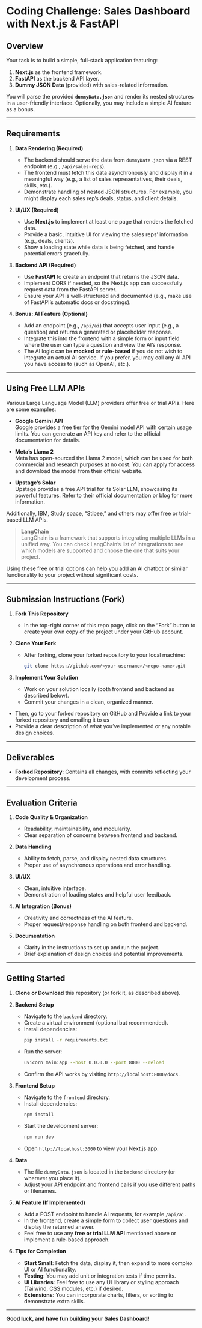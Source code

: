 # Coding Challenge: Sales Dashboard with Next.js & FastAPI

## Overview

Your task is to build a simple, full-stack application featuring:

1. **Next.js** as the frontend framework.
2. **FastAPI** as the backend API layer.
3. **Dummy JSON Data** (provided) with sales-related information.

You will parse the provided **`dummyData.json`** and render its nested structures in a user-friendly interface. Optionally, you may include a simple AI feature as a bonus.

---

## Requirements

1. **Data Rendering (Required)**

   - The backend should serve the data from `dummyData.json` via a REST endpoint (e.g., `/api/sales-reps`).
   - The frontend must fetch this data asynchronously and display it in a meaningful way (e.g., a list of sales representatives, their deals, skills, etc.).
   - Demonstrate handling of nested JSON structures. For example, you might display each sales rep’s deals, status, and client details.

2. **UI/UX (Required)**

   - Use **Next.js** to implement at least one page that renders the fetched data.
   - Provide a basic, intuitive UI for viewing the sales reps’ information (e.g., deals, clients).
   - Show a loading state while data is being fetched, and handle potential errors gracefully.

3. **Backend API (Required)**

   - Use **FastAPI** to create an endpoint that returns the JSON data.
   - Implement CORS if needed, so the Next.js app can successfully request data from the FastAPI server.
   - Ensure your API is well-structured and documented (e.g., make use of FastAPI’s automatic docs or docstrings).

4. **Bonus: AI Feature (Optional)**
   - Add an endpoint (e.g., `/api/ai`) that accepts user input (e.g., a question) and returns a generated or placeholder response.
   - Integrate this into the frontend with a simple form or input field where the user can type a question and view the AI’s response.
   - The AI logic can be **mocked** or **rule-based** if you do not wish to integrate an actual AI service. If you prefer, you may call any AI API you have access to (such as OpenAI, etc.).

---

## Using Free LLM APIs

Various Large Language Model (LLM) providers offer free or trial APIs. Here are some examples:

- **Google Gemini API**  
  Google provides a free tier for the Gemini model API with certain usage limits. You can generate an API key and refer to the official documentation for details.

- **Meta’s Llama 2**  
  Meta has open-sourced the Llama 2 model, which can be used for both commercial and research purposes at no cost. You can apply for access and download the model from their official website.

- **Upstage’s Solar**  
  Upstage provides a free API trial for its Solar LLM, showcasing its powerful features. Refer to their official documentation or blog for more information.

Additionally, IBM, Study space, “Stibee,” and others may offer free or trial-based LLM APIs.

> **LangChain**  
> LangChain is a framework that supports integrating multiple LLMs in a unified way. You can check LangChain’s list of integrations to see which models are supported and choose the one that suits your project.

Using these free or trial options can help you add an AI chatbot or similar functionality to your project without significant costs.

---

## Submission Instructions (Fork)

1. **Fork This Repository**

   - In the top-right corner of this repo page, click on the “Fork” button to create your own copy of the project under your GitHub account.

2. **Clone Your Fork**
   - After forking, clone your forked repository to your local machine:
     ```bash
     git clone https://github.com/<your-username>/<repo-name>.git
     ```
3. **Implement Your Solution**
   - Work on your solution locally (both frontend and backend as described below).
   - Commit your changes in a clean, organized manner.

- Then, go to your forked repository on GitHub and Provide a link to your forked repository and emailing it to us
- Provide a clear description of what you’ve implemented or any notable design choices.

---

## Deliverables

- **Forked Repository**: Contains all changes, with commits reflecting your development process.

---

## Evaluation Criteria

1. **Code Quality & Organization**

   - Readability, maintainability, and modularity.
   - Clear separation of concerns between frontend and backend.

2. **Data Handling**

   - Ability to fetch, parse, and display nested data structures.
   - Proper use of asynchronous operations and error handling.

3. **UI/UX**

   - Clean, intuitive interface.
   - Demonstration of loading states and helpful user feedback.

4. **AI Integration (Bonus)**

   - Creativity and correctness of the AI feature.
   - Proper request/response handling on both frontend and backend.

5. **Documentation**
   - Clarity in the instructions to set up and run the project.
   - Brief explanation of design choices and potential improvements.

---

## Getting Started

1. **Clone or Download** this repository (or fork it, as described above).
2. **Backend Setup**

   - Navigate to the `backend` directory.
   - Create a virtual environment (optional but recommended).
   - Install dependencies:
     ```bash
     pip install -r requirements.txt
     ```
   - Run the server:
     ```bash
     uvicorn main:app --host 0.0.0.0 --port 8000 --reload
     ```
   - Confirm the API works by visiting `http://localhost:8000/docs`.

3. **Frontend Setup**

   - Navigate to the `frontend` directory.
   - Install dependencies:
     ```bash
     npm install
     ```
   - Start the development server:
     ```bash
     npm run dev
     ```
   - Open `http://localhost:3000` to view your Next.js app.

4. **Data**

   - The file `dummyData.json` is located in the `backend` directory (or wherever you place it).
   - Adjust your API endpoint and frontend calls if you use different paths or filenames.

5. **AI Feature (If Implemented)**

   - Add a POST endpoint to handle AI requests, for example `/api/ai`.
   - In the frontend, create a simple form to collect user questions and display the returned answer.
   - Feel free to use any **free or trial LLM API** mentioned above or implement a rule-based approach.

6. **Tips for Completion**
   - **Start Small**: Fetch the data, display it, then expand to more complex UI or AI functionality.
   - **Testing**: You may add unit or integration tests if time permits.
   - **UI Libraries**: Feel free to use any UI library or styling approach (Tailwind, CSS modules, etc.) if desired.
   - **Extensions**: You can incorporate charts, filters, or sorting to demonstrate extra skills.

---

**Good luck, and have fun building your Sales Dashboard!**
